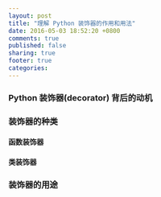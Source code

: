 ```yaml
---
layout: post
title: "理解 Python 装饰器的作用和用法"
date: 2016-05-03 18:52:20 +0800
comments: true
published: false
sharing: true
footer: true
categories: 
---
```


### Python 装饰器(decorator) 背后的动机

### 装饰器的种类

#### 函数装饰器

#### 类装饰器

### 装饰器的用途

